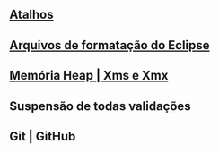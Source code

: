 ## [Atalhos](https://github.com/alexsandro-matias/produtividade-eclipse/tree/main/atalhos)
## [Arquivos de formatação do Eclipse](https://github.com/alexsandro-matias/produtividade-eclipse/tree/main/arquivos-formatacao)
## [Memória Heap | Xms e Xmx](https://github.com/alexsandro-matias/produtividade-eclipse/tree/main/heap)
## Suspensão de todas validações
## Git | GitHub
